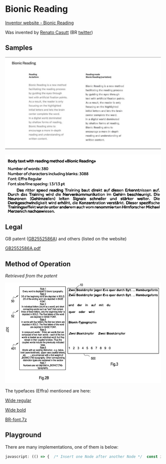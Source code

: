 # Bionic Reading

[Inventor website - Bionic Reading](https://bionic-reading.com/)

Was invented by [Renato Casutt](https://twitter.com/renato_casutt) (BR [twitter](https://twitter.com/bionicreading))

## Samples

![Untitled](Untitled.png)

![Untitled](Untitled%201.png)

## Legal

GB patent ([GB2552586A](https://patentimages.storage.googleapis.com/96/4d/2b/749f7a4c791eea/GB2552586A.pdf)) and others (listed on the website)

[GB2552586A.pdf](GB2552586A.pdf)

## Method of Operation

*Retrieved from the patent*

![Untitled](Untitled%202.png)

The typefaces (Effra) mentioned are here:

[Wide regular](https://bionic.staging.webulos.com/fonts/EffraWRg.otf)

[Wide bold](https://bionic.staging.webulos.com/fonts/EffraWBold.otf)

[BR-font.7z](BR-font.7z)

## Playground

There are many implementations, one of them is below:

```jsx
javascript: (() => {  /* Insert one Node after another Node */  const insertAfter = (newNode, existingNode) => {    if (existingNode.nextSibling != undefined)      existingNode.parentNode.insertBefore(newNode, existingNode.nextSibling);    else      existingNode.parentNode.appendChild(newNode);  };  /* process all children of a Node*/  const HalfBold = (parentElement) => {    /* iterating through all children of the parent*/    for (var i = 0; parentElement.childNodes[i] != undefined; i++) {      /* if the child is a text element*/      if (parentElement.childNodes[i].nodeName == "#text" &&        parentElement.childNodes[i].textContent.trim().length != 0      ) {        var recentNode = parentElement.childNodes[i];        var newNodeCount = 0;        /* add bold and non-bold elements*/        parentElement.childNodes[i].textContent.split(/(\s+|\S+)/).forEach(          word => {            if (word.length == 0) return;            var trimmedWordLength = word.trim().length;            if (trimmedWordLength == 0) {              var textNode = document.createTextNode(word);              insertAfter(textNode, recentNode);              newNodeCount++;              recentNode = textNode;              return;            }            var length = Math.floor(trimmedWordLength / 2);            if (length == 0) length = 1;            const bold = document.createElement('b');            bold.innerHTML = word.slice(0, length);            insertAfter(bold, recentNode);            newNodeCount++;            recentNode = bold;            if (word.length == 1) return;            var textNode = document.createTextNode(word.slice(length));            insertAfter(textNode, recentNode);            newNodeCount++;            recentNode = textNode;          });        /* and remove the original text element*/        parentElement.removeChild(parentElement.childNodes[i]);        i += newNodeCount - 1;      }    }  };  /* a way to stop from processing certain nodes*/  var ignoreTags = {    B: true,    META: true,    LINK: true,    SCRIPT: true,    STYLE: true,  };  const processDocumentBody = (element) => {    /* we check all Nodes in the body*/    if (element == null) return;    if (element.body == undefined) return;    var collection = element.body.getElementsByTagName("*");    for (var i = 0; collection[i] != undefined; i++) {      if (ignoreTags[collection[i].nodeName]) continue;      if (collection[i].nodeType != 1) continue;      if (collection[i].nodeName == "IFRAME") {        processDocumentBody(collection[i].contentDocument);      } else {        if (collection[i].childNodes.length == 0) continue;        HalfBold(collection[i]);      }    }  };  processDocumentBody(document);})();
```
